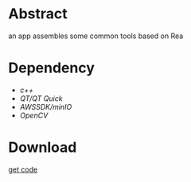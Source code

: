 # Abstract
an app assembles some common tools based on Rea

# Dependency
* *c++*  
* *QT/QT Quick*  
* *AWSSDK/minIO*  
* *OpenCV*

# Download
[get code]()